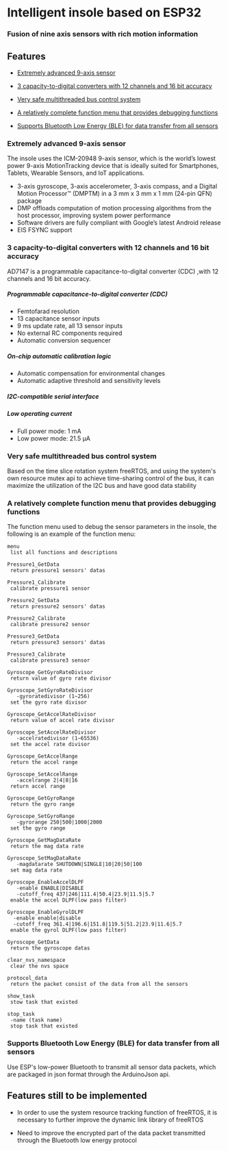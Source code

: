 #  Intelligent insole based on ESP32

###  Fusion of nine axis sensors with rich motion information

##  Features

- [Extremely advanced 9-axis sensor](#Extremely-advanced-9-axis-sensor)

- [3 capacity-to-digital converters with 12 channels and 16 bit accuracy](#3-capacity-to-digital-converters-with-12-channels-and-16-bit-accuracy)

- [Very safe multithreaded bus control system](#Very-safe-multithreaded-bus-control-system)

- [A relatively complete function menu that provides debugging functions](#A-relatively-complete-function-menu-that-provides-debugging-functions)

- [Supports Bluetooth Low Energy (BLE) for data transfer from all sensors](#Supports-Bluetooth-Low-Energy-BLE-for-data-transfer-from-all-sensors)

### Extremely advanced 9-axis sensor

The insole uses the ICM-20948 9-axis sensor, which is the world’s lowest power 9-axis  MotionTracking device that is ideally suited for Smartphones,  Tablets, Wearable Sensors, and IoT applications. 
- 3-axis gyroscope, 3-axis accelerometer, 3-axis  compass, and a Digital Motion Processor™ (DMPTM)  in a 3 mm x 3 mm x 1 mm (24-pin QFN) package
- DMP offloads computation of motion processing  algorithms from the host processor, improving  system power performance
- Software drivers are fully compliant with Google’s  latest Android release
- EIS FSYNC support

### 3 capacity-to-digital converters with 12 channels and 16 bit accuracy

AD7147 is a programmable capacitance-to-digital converter (CDC) ,with 12 channels and 16 bit accuracy.

##### Programmable capacitance-to-digital converter (CDC)
- Femtofarad resolution 
- 13 capacitance sensor inputs 
- 9 ms update rate, all 13 sensor inputs
- No external RC components required
- Automatic conversion sequencer

##### On-chip automatic calibration logic 
- Automatic compensation for environmental changes 
- Automatic adaptive threshold and sensitivity levels 

##### I2C-compatible serial interface

##### Low operating current 
- Full power mode: 1 mA 
- Low power mode: 21.5 μA

### Very safe multithreaded bus control system

Based on the time slice rotation system freeRTOS, and using the system's own resource mutex api to achieve time-sharing control of the bus, it can maximize the utilization of the I2C bus and have good data stability

### A relatively complete function menu that provides debugging functions

The function menu used to debug the sensor parameters in the insole, the following is an example of the function menu:

```
menu
 list all functions and descriptions

Pressure1_GetData
 return pressure1 sensors' datas

Pressure1_Calibrate
 calibrate pressure1 sensor

Pressure2_GetData
 return pressure2 sensors' datas

Pressure2_Calibrate
 calibrate pressure2 sensor

Pressure3_GetData
 return pressure3 sensors' datas

Pressure3_Calibrate
 calibrate pressure3 sensor

Gyroscope_GetGyroRateDivisor
 return value of gyro rate divisor

Gyroscope_SetGyroRateDivisor
   -gyroratedivisor (1~256)
 set the gyro rate divisor

Gyroscope_GetAccelRateDivisor
 return value of accel rate divisor

Gyroscope_SetAccelRateDivisor
   -accelratedivisor (1~65536)
 set the accel rate divisor

Gyroscope_GetAccelRange
 return the accel range

Gyroscope_SetAccelRange
   -accelrange 2|4|8|16
 return accel range

Gyroscope_GetGyroRange
 return the gyro range

Gyroscope_SetGyroRange
   -gyrorange 250|500|1000|2000
 set the gyro range

Gyroscope_GetMagDataRate
 return the mag data rate

Gyroscope_SetMagDataRate
   -magdatarate SHUTDOWN|SINGLE|10|20|50|100
 set mag data rate

Gyroscope_EnableAccelDLPF
   -enable ENABLE|DISABLE
   -cutoff_freq 437|246|111.4|50.4|23.9|11.5|5.7
 enable the accel DLPF(low pass filter)

Gyroscope_EnableGyrolDLPF
  -enable enable|disable
  -cutoff_freq 361.4|196.6|151.8|119.5|51.2|23.9|11.6|5.7
 enable the gyrol DLPF(low pass filter)

Gyroscope_GetData
 return the gyroscope datas

clear_nvs_namespace
 clear the nvs space

protocol_data
 return the packet consist of the data from all the sensors

show_task
 stow task that existed

stop_task
 -name (task name)
 stop task that existed
```

### Supports Bluetooth Low Energy (BLE) for data transfer from all sensors

Use ESP's low-power Bluetooth to transmit all sensor data packets, which are packaged in json format through the ArduinoJson api.

##  Features still to be implemented

- In order to use the system resource tracking function of freeRTOS, it is necessary to further improve the dynamic link library of freeRTOS

- Need to improve the encrypted part of the data packet transmitted through the Bluetooth low energy protocol